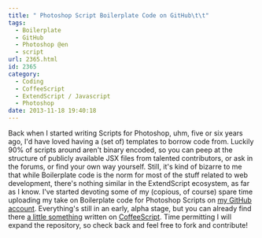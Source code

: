 ```yaml
---
title: " Photoshop Script Boilerplate Code on GitHub\t\t"
tags:
  - Boilerplate
  - GitHub
  - Photoshop @en
  - script
url: 2365.html
id: 2365
category:
  - Coding
  - CoffeeScript
  - ExtendScript / Javascript
  - Photoshop
date: 2013-11-18 19:40:18
---
```


Back when I started writing Scripts for Photoshop, uhm, five or six years ago, I'd have loved having a (set of) templates to borrow code from. Luckily 90% of scripts around aren't binary encoded, so you can peep at the structure of publicly available JSX files from talented contributors, or ask in the forums, or find your own way yourself. Still, it's kind of bizarre to me that while Boilerplate code is the norm for most of the stuff related to web development, there's nothing similar in the ExtendScript ecosystem, as far as I know. I've started devoting some of my (copious, of course) spare time uploading my take on Boilerplate code for Photoshop Scripts on [my GitHub account](https://github.com/undavide "Davide Barranca on GitHub"). Everything's still in an early, alpha stage, but you can already find there [a little something](https://github.com/undavide/PS-Script-Boilerplate "PS Script Boilerplate") written on [CoffeeScript](http://www.coffeescript.org "CoffeeScript"). Time permitting I will expand the repository, so check back and feel free to fork and contribute!